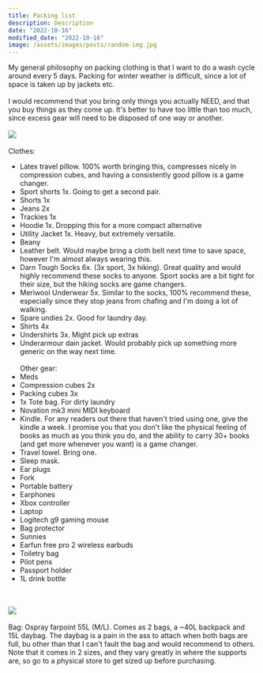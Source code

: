 ```yaml
---
title: Packing list
description: Description
date: "2022-10-16"
modified_date: "2022-10-16" 
image: /assets/images/posts/random-img.jpg
---
```

My general philosophy on packing clothing is that I want to do a wash cycle around every 5 days. Packing for winter weather is difficult, since a lot of space is taken up by jackets etc.
\
\
I would recommend that you bring only things you actually NEED, and that you buy things as they come up. It's better to have too little than too much, since excess gear will need to be disposed of one way or another.
\
\
![](/assets/images/posts/post-4/gear.jpg)
\
\
Clothes:
- Latex travel pillow. 100% worth bringing this, compresses nicely in compression cubes, and having a consistently good pillow is a game changer.
- Sport shorts 1x. Going to get a second pair.
- Shorts 1x
- Jeans 2x
- Trackies 1x
- Hoodie 1x. Dropping this for a more compact alternative
- Utility Jacket 1x. Heavy, but extremely versatile. 
- Beany
- Leather belt. Would maybe bring a cloth belt next time to save space, however I'm almost always wearing this.
- Darn Tough Socks 6x. (3x sport, 3x hiking). Great quality and would highly recommend these socks to anyone. Sport socks are a bit tight for their size, but the hiking socks are game changers.
- Meriwool Underwear 5x. Similar to the socks, 100% recommend these, especially since they stop jeans from chafing and I'm doing a lot of walking.
- Spare undies 2x. Good for laundry day.
- Shirts 4x
- Undershirts 3x. Might pick up extras
- Underarmour dain jacket. Would probably pick up something more generic on the way next time.
\
\
Other gear:
- Meds
- Compression cubes 2x
- Packing cubes 3x
- 1x Tote bag. For dirty laundry 
- Novation mk3 mini MIDI keyboard
- Kindle. For any readers out there that haven't tried using one, give the kindle a week. I promise you that you don't like the physical feeling of books as much as you think you do, and the ability to carry 30+ books (and get more whenever you want) is a game changer.
- Travel towel. Bring one.
- Sleep mask. 
- Ear plugs
- Fork
- Portable battery
- Earphones
- Xbox controller
- Laptop
- Logitech g9 gaming mouse
- Bag protector
- Sunnies
- Earfun free pro 2 wireless earbuds
- Toiletry bag
- Pilot pens
- Passport holder
- 1L drink bottle

\
\
![](/assets/images/posts/post-4/bags.jpg)
\
\
Bag: Ospray farpoint 55L (M/L). Comes as 2 bags, a ~40L backpack and 15L daybag. The daybag is a pain in the ass to attach when both bags are full, bu other than that I can't fault the bag and would recommend to others. Note that it comes in 2 sizes, and they vary greatly in where the supports are, so go to a physical store to get sized up before purchasing. 